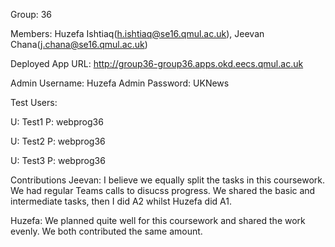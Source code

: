 Group: 36

Members: Huzefa Ishtiaq(h.ishtiaq@se16.qmul.ac.uk), Jeevan Chana(j.chana@se16.qmul.ac.uk)

Deployed App URL: http://group36-group36.apps.okd.eecs.qmul.ac.uk

Admin Username: Huzefa
Admin Password: UKNews

Test Users:

U: Test1
P: webprog36

U: Test2
P: webprog36

U: Test3
P: webprog36

Contributions
Jeevan: I believe we equally split the tasks in this coursework. We had regular Teams calls to disucss progress. We shared the basic and intermediate tasks, then I did A2 whilst Huzefa did A1.

Huzefa: We planned quite well for this coursework and shared the work evenly. We both contributed the same amount.
